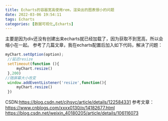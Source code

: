 ```yaml
---
title: Echarts的容器宽高使用rem，渲染出的图表很小的问题
date: 2022-03-06 19:54:11
tags: Echarts
categories: [数据可视化,Echarts]
---
```

主要是因为div还没有创建出来echarts就已经加载了，因为获取不到宽高，所以会缩小在一起。
参考了几篇文章，我在echarts配置后加入如下代码，解决了问题：
```javascript
myChart.setOption(option);
 //延迟resize
 setTimeout(function (){
	 myChart.resize()
 },200)
//随屏幕大小改变
 window.addEventListener('resize',function(){
	 myChart.resize()
 })
```
CSDN:https://blog.csdn.net/cjhsyc/article/details/122584331
参考文章：
https://www.cnblogs.com/xxxx0130/p/14182677.html
https://blog.csdn.net/weixin_40180205/article/details/106116073
